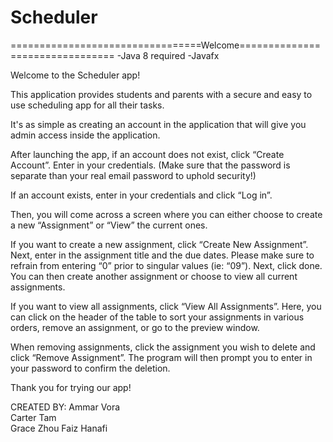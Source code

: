 # Scheduler
=================================Welcome================================
-Java 8 required
-Javafx



Welcome to the Scheduler app! 

This application provides students and parents with a secure and easy to use scheduling app for all their tasks.

It's as simple as creating an account in the application that will give you admin access inside the application.

After launching the app, if an account does not exist, click “Create Account”.
Enter in your credentials. (Make sure that the password is separate than your real email password to uphold security!)

If an account exists, enter in your credentials and click “Log in”.

Then, you will come across a screen where you can either choose to create a new “Assignment” or “View” the current ones.

If you want to create a new assignment, click “Create New Assignment”.
Next, enter in the assignment title and the due dates. Please make sure to refrain from entering “0” prior to singular values (ie: “09”).
Next, click done. You can then create another assignment or choose to view all current assignments. 

If you want to view all assignments, click “View All Assignments”. 
Here, you can click on the header of the table to sort your assignments in various orders, remove an assignment, or go to the preview window.

When removing assignments, click the assignment you wish to delete and click “Remove Assignment”. The program will then prompt you to enter in your password to confirm the deletion.


Thank you for trying our app!
	

CREATED BY:
	Ammar Vora	
	Carter Tam	
	Grace Zhou
	Faiz Hanafi
